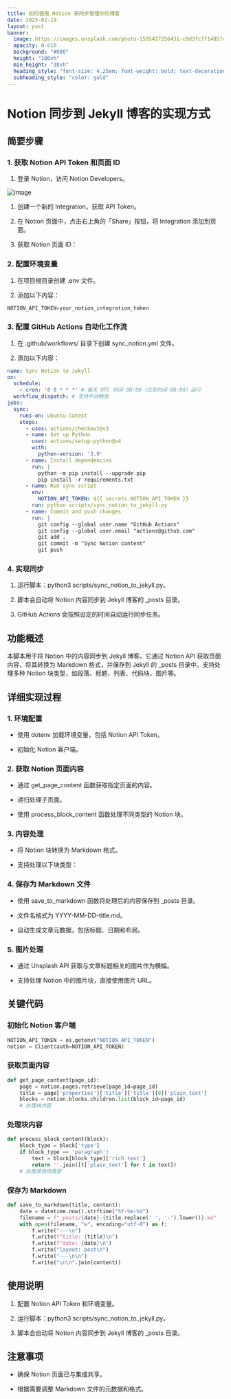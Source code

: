 ```yaml
---
title: 如何使用 Notion 来同步管理你的博客
date: 2025-02-19
layout: post
banner:
  image: https://images.unsplash.com/photo-1595417256431-c0d3fc7f1485?crop=entropy&cs=tinysrgb&fit=max&fm=jpg&ixid=M3w2OTIwMzJ8MHwxfHJhbmRvbXx8fHx8fHx8fDE3Mzk5OTY0NjJ8&ixlib=rb-4.0.3&q=80&w=1080
  opacity: 0.618
  background: "#000"
  height: "100vh"
  min_height: "38vh"
  heading_style: "font-size: 4.25em; font-weight: bold; text-decoration: underline"
  subheading_style: "color: gold"
---
```


# Notion 同步到 Jekyll 博客的实现方式

## 简要步骤

### 1. 获取 Notion API Token 和页面 ID

1. 登录 Notion，访问 Notion Developers。

![image](https://prod-files-secure.s3.us-west-2.amazonaws.com/a7a0cc5a-89b9-4cda-8686-1fba0ca52f40/d19c1afe-dea5-4312-9333-786b0ba83054/image.png?X-Amz-Algorithm=AWS4-HMAC-SHA256&X-Amz-Content-Sha256=UNSIGNED-PAYLOAD&X-Amz-Credential=ASIAZI2LB466V2FZLJR3%2F20250219%2Fus-west-2%2Fs3%2Faws4_request&X-Amz-Date=20250219T202102Z&X-Amz-Expires=3600&X-Amz-Security-Token=IQoJb3JpZ2luX2VjEIT%2F%2F%2F%2F%2F%2F%2F%2F%2F%2FwEaCXVzLXdlc3QtMiJGMEQCIAmVjc6AqD%2BvA6cQ8fG89RYM5lkdyxDsFpzbaRxl7%2FZLAiAETp6rGYFXhNsDdvnatSlXqfkEuYNrhzVbaQv0oVTM5SqIBAit%2F%2F%2F%2F%2F%2F%2F%2F%2F%2F8BEAAaDDYzNzQyMzE4MzgwNSIMe35n2felb%2BHYNihvKtwDo3SoJmTVNAn44EVx1ih4rFIkLeoTXW0ohvKx3jIRWi26NJARrHO%2FfFD3bgm%2FGW2521Sh3xFGV8TTq%2Fxpxo8bnQJ9nEUcGGzdSEQGqfij4s5h%2FxguPS9mseQRJOPgM%2FnAwdriLXHrZom%2F1uh1rBoXXkl6%2F9Rj301AHEsn%2Fw0ce1tVeEGEAfPIarG7Ak3Un1QmpXNOQhJuEnaDuugO6FOLfS5fHgzqENPLCYG2ffU3BM8ZECo3nBG45y5ItYe0jG1CktI%2BiUOhmFtWOAuOhuYbGLTetqI0O5ybAC%2BSEx8jnee26rFdR5SeLChL%2Fd2I9q%2BPIzIyJTDZgs%2BADhXdc%2BCoo7igsHsiZ19ZG2ES8Io71PVypxrYqtk5zcW7FMcC37VWzl7bs7D%2FT3uaemfu9I77jzBd6zv1fVZUORniSDKDRCUVHJsbFNzqQfO31pHLhTFZvaAmcFPUei7LQuSTGT4wIUIvbSVO9q0PDA36v7kIbQs%2B8eSglNYwIvmearVF%2FlUPB3gnBWMlSRNs4B%2B10B7a8l5Zla2lENxlRmhrnQtAzXT3kn5fEW9Glg%2FnAKH9%2Bv5dudW%2F0FgdcnGDs%2F57GweWOY5t%2FP4EopCx0W%2BcAZ23ugZ4PLR56X5BWAGfs2UwhO%2FYvQY6pgHU53vlrytL36pDeM1BzvL2xGP%2FBOUJ3Gpd5I08zJdVnY3cbwTaOxYg75prfuxupNy5boi7wkZ4fpvyEw%2FMELDVlC4wTzAZbiY3whMt7ZJ8FhWYqFx9D%2BiU81v266gBxk4dC4TMh66WWYiIUjowTVXSKDFw4%2B%2BBjxK9KWg5C3BANdcpVuetnIWt94%2BRM60F5Auc8SX9zwYKyt6uoV0REvmkvfKEI7c0&X-Amz-Signature=4cafbd6d2bae9673257f09912edf0c2a7b1eb1b7d435f20b4b75fd3f628c5135&X-Amz-SignedHeaders=host&x-id=GetObject)

1. 创建一个新的 Integration，获取 API Token。

1. 在 Notion 页面中，点击右上角的「Share」按钮，将 Integration 添加到页面。

1. 获取 Notion 页面 ID：


### 2. 配置环境变量

1. 在项目根目录创建 .env 文件。

1. 添加以下内容：

```javascript
NOTION_API_TOKEN=your_notion_integration_token
```

### 3. 配置 GitHub Actions 自动化工作流

1. 在 .github/workflows/ 目录下创建 sync_notion.yml 文件。

1. 添加以下内容：

```yaml
name: Sync Notion to Jekyll
on:
  schedule:
    - cron: '0 0 * * *' # 每天 UTC 时间 00:00（北京时间 08:00）运行
  workflow_dispatch: # 支持手动触发
jobs:
  sync:
    runs-on: ubuntu-latest
    steps:
      - uses: actions/checkout@v3
      - name: Set up Python
        uses: actions/setup-python@v4
        with:
          python-version: '3.9'
      - name: Install dependencies
        run: |
          python -m pip install --upgrade pip
          pip install -r requirements.txt
      - name: Run sync script
        env:
          NOTION_API_TOKEN: ${{ secrets.NOTION_API_TOKEN }}
        run: python scripts/sync_notion_to_jekyll.py
      - name: Commit and push changes
        run: |
          git config --global user.name "GitHub Actions"
          git config --global user.email "actions@github.com"
          git add .
          git commit -m "Sync Notion content"
          git push
```

### 4. 实现同步

1. 运行脚本：python3 scripts/sync_notion_to_jekyll.py。

1. 脚本会自动将 Notion 内容同步到 Jekyll 博客的 _posts 目录。

1. GitHub Actions 会按照设定的时间自动运行同步任务。

## 功能概述

本脚本用于将 Notion 中的内容同步到 Jekyll 博客。它通过 Notion API 获取页面内容，将其转换为 Markdown 格式，并保存到 Jekyll 的 _posts 目录中。支持处理多种 Notion 块类型，如段落、标题、列表、代码块、图片等。

## 详细实现过程

### 1. 环境配置

- 使用 dotenv 加载环境变量，包括 Notion API Token。

- 初始化 Notion 客户端。

### 2. 获取 Notion 页面内容

- 通过 get_page_content 函数获取指定页面的内容。

- 递归处理子页面。

- 使用 process_block_content 函数处理不同类型的 Notion 块。

### 3. 内容处理

- 将 Notion 块转换为 Markdown 格式。

- 支持处理以下块类型：


### 4. 保存为 Markdown 文件

- 使用 save_to_markdown 函数将处理后的内容保存到 _posts 目录。

- 文件名格式为 YYYY-MM-DD-title.md。

- 自动生成文章元数据，包括标题、日期和布局。

### 5. 图片处理

- 通过 Unsplash API 获取与文章标题相关的图片作为横幅。

- 支持处理 Notion 中的图片块，直接使用图片 URL。

## 关键代码

### 初始化 Notion 客户端

```python
NOTION_API_TOKEN = os.getenv("NOTION_API_TOKEN")
notion = Client(auth=NOTION_API_TOKEN)
```

### 获取页面内容

```python
def get_page_content(page_id):
    page = notion.pages.retrieve(page_id=page_id)
    title = page['properties']['title']['title'][0]['plain_text']
    blocks = notion.blocks.children.list(block_id=page_id)
    # 处理块内容
```

### 处理块内容

```python
def process_block_content(block):
    block_type = block['type']
    if block_type == 'paragraph':
        text = block[block_type]['rich_text']
        return ''.join([t['plain_text'] for t in text])
    # 处理其他块类型
```

### 保存为 Markdown

```python
def save_to_markdown(title, content):
    date = datetime.now().strftime("%Y-%m-%d")
    filename = f"_posts/{date}-{title.replace(' ', '-').lower()}.md"
    with open(filename, "w", encoding="utf-8") as f:
        f.write("---\n")
        f.write(f"title: {title}\n")
        f.write(f"date: {date}\n")
        f.write("layout: post\n")
        f.write("---\n\n")
        f.write("\n\n".join(content))
```

## 使用说明

1. 配置 Notion API Token 和环境变量。

1. 运行脚本：python3 scripts/sync_notion_to_jekyll.py。

1. 脚本会自动将 Notion 内容同步到 Jekyll 博客的 _posts 目录。

## 注意事项

- 确保 Notion 页面已与集成共享。

- 根据需要调整 Markdown 文件的元数据和格式。